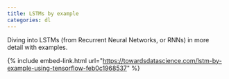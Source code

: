 ```yaml
---
title: LSTMs by example
categories: dl
---
```


Diving into LSTMs (from Recurrent Neural Networks, or RNNs) in more detail with examples.

<!-- - -->

{% include embed-link.html url="https://towardsdatascience.com/lstm-by-example-using-tensorflow-feb0c1968537" %}